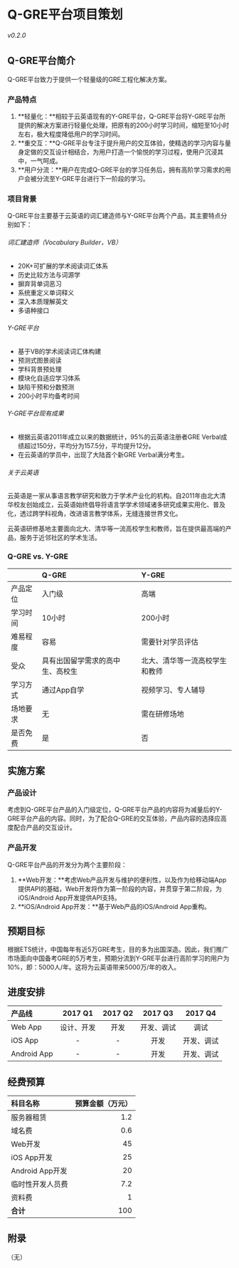 # Q-GRE平台项目策划
###### v0.2.0

## Q-GRE平台简介
Q-GRE平台致力于提供一个轻量级的GRE工程化解决方案。

### 产品特点
1. **轻量化：**相较于云英语现有的Y-GRE平台，Q-GRE平台将Y-GRE平台所提供的解决方案进行轻量化处理，把原有的200小时学习时间，缩短至10小时左右，极大程度降低用户的学习时间。
2. **重交互：**Q-GRE平台专注于提升用户的交互体验，使精选的学习内容与量身定做的交互设计相结合，为用户打造一个愉悦的学习过程，使用户沉浸其中，一气呵成。
3. **用户分流：**用户在完成Q-GRE平台的学习任务后，拥有高阶学习需求的用户会被分流至Y-GRE平台进行下一阶段的学习。

### 项目背景
Q-GRE平台主要基于云英语的词汇建造师与Y-GRE平台两个产品，其主要特点分别如下：

###### 词汇建造师（Vocabulary Builder，VB）
* 20K+可扩展的学术阅读词汇体系
* 历史比较方法与词源学
* 摒弃背单词恶习
* 系统重定义单词释义
* 深入本质理解英文
* 多语种接口

###### Y-GRE平台
* 基于VB的学术阅读词汇体构建
* 预测式图景阅读
* 学科背景预处理
* 模块化自适应学习体系
* 缺陷干预和分数预测
* 200小时平均备考时间

###### Y-GRE平台现有成果
* 根据云英语2011年成立以来的数据统计，95%的云英语注册者GRE Verbal成绩超过150分，平均分为157.5分，平均提升12分。
* 在云英语的学员中，出现了大陆首个新GRE Verbal满分考生。

###### 关于云英语
云英语是一家从事语言教学研究和致力于学术产业化的机构。自2011年由北大清华校友创始成立，云英语始终倡导将语言学学术领域诸多研究成果实用化、普及化，透过跨学科视角，改进语言教学体系，无缝连接世界文化。

云英语研修基地主要面向北大、清华等一流高校学生和教师，旨在提供最高端的产品，服务于近邻社区的学术生活。

### Q-GRE vs. Y-GRE
||Q-GRE|Y-GRE|
|:--|:--|:--|
|产品定位|入门级|高端|
|学习时间|10小时|200小时|
|难易程度|容易|需要针对学员评估|
|受众|具有出国留学需求的高中生、高校生|北大、清华等一流高校学生和教师|
|学习方式|通过App自学|视频学习、专人辅导|
|场地要求|无|需在研修场地|
|是否免费|是|否|

## 实施方案
### 产品设计
考虑到Q-GRE平台产品的入门级定位，Q-GRE平台产品的内容将为减量后的Y-GRE平台产品的内容。同时，为了配合Q-GRE的交互体验，产品内容的选择应高度配合产品的交互设计。
### 产品开发
Q-GRE平台产品的开发分为两个主要阶段：

1. **Web开发：**考虑Web产品开发与维护的便利性，以及作为给移动端App提供API的基础，Web开发将作为第一阶段的内容，并贯穿于第二阶段，为iOS/Android App开发提供API支持。
2. **iOS/Android App开发：**基于Web产品的iOS/Android App重构。

## 预期目标
根据ETS统计，中国每年有近5万GRE考生，目的多为出国深造。因此，我们推广市场面向中国备考GRE的5万考生，预期分流到Y-GRE平台进行高阶学习的用户为10%，即：5000人/年。这将为云英语带来5000万/年的收入。

## 进度安排
|产品线|2017 Q1|2017 Q2|2017 Q3|2017 Q4|
|:--|:-:|:-:|:-:|:-:|
|Web App|设计、开发|开发|开发、调试|调试|
|iOS App|-|-|开发|开发、调试|
|Android App|-|-|开发|开发、调试|

## 经费预算
|科目名称|预算金额（万元）|
|:--|--:|
|服务器租赁|1.2|
|域名费|0.6|
|Web开发|45|
|iOS App开发|25|
|Android App开发|20|
|临时性开发人员费|7.2|
|资料费|1|
|**合计**|100|

## 附录
（无）
